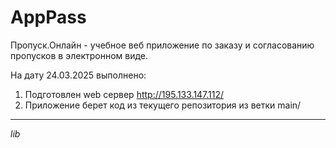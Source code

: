 # AppPass
Пропуск.Онлайн - учебное веб приложение по заказу и согласованию пропусков в электронном виде. 

На дату 24.03.2025 выполнено:
1. Подготовлен web сервер http://195.133.147.112/
2. Приложение берет код из текущего репозитория из ветки main/
---
*lib*
